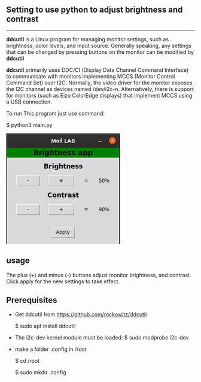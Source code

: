 ## Setting to use python to adjust brightness and contrast

---

**ddcutil** is a Linux program for managing monitor settings, such as brightness, color levels, and input source. Generally speaking, any settings that can be changed by pressing buttons on the monitor can be modified by **ddcutil**

**ddcutil** primarily uses DDC/CI (Display Data Channel Command Interface) to communicate with monitors implementing MCCS (Monitor Control Command Set) over I2C. Normally, the video driver for the monitor exposes the I2C channel as devices named /dev/i2c-n. Alternatively, there is support for monitors (such as Eizo ColorEdge displays) that implement MCCS using a USB connection.

To run This program just use command:

$ python3 main.py

<img src="ss.png" >

## usage

The plus (+) and minus (-) buttons adjust monitor brightness, and contrast. Click apply for the new settings to take effect.

## Prerequisites

- Get ddcutil from https://github.com/rockowitz/ddcutil

  $ sudo apt install ddcutil

- The i2c-dev kernel module must be loaded:
  $ sudo modprobe i2c-dev

- make a folder .config in /root 
  
  $ cd /root
  
  $ sudo mkdir .config


